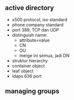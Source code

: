 ## active directory
- x500 protocol, iso standard
- phone company standard
- port 389, TCP dan UDP
- distinguish name:
    - attribute=value
    - CN
    - OU
    - merge ini semua, jadi DN
- struktur hierarchy
- container object
- leaf object
- ldaps 636 port

## managing groups

